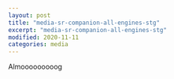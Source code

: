 ```yaml
---
layout: post
title: "media-sr-companion-all-engines-stg"
excerpt: "media-sr-companion-all-engines-stg"
modified: 2020-11-11
categories: media
---
```

Almooooooooog
<div class="apester-media" data-token="5f3a75c6196260aa7c55e588" data-context="true" data-tags="" data-fallback="true" height="350"></div><script async src="https://static.stg.apester.com/js/sdk/latest/apester-sdk.js"></script>
